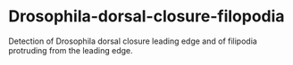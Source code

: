# Drosophila-dorsal-closure-filopodia
Detection of Drosophila dorsal closure leading edge and of filipodia protruding from the leading edge.
